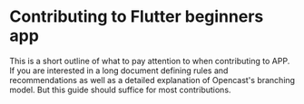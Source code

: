 Contributing to Flutter beginners app
========================

This is a short outline of what to pay attention to when contributing to APP. If you are interested in a long
document defining rules and recommendations as well as a detailed explanation of Opencast's branching model. But this
guide should suffice for most contributions.
